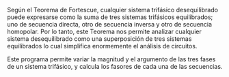 Según el Teorema de Fortescue, cualquier sistema trifásico desequilibrado puede expresarse como la suma de tres sistemas trifásicos equilibrados; uno de secuencia directa, otro de secuencia inversa y otro de secuencia homopolar.
Por lo tanto, este Teorema nos permite analizar cualquier sistema desequilibrado como una superposición de tres sistemas equilibrados lo cual simplifica enormemente el análisis de circuitos.

Este programa permite variar la magnitud y el argumento de las tres fases de un sistema trifásico, y calcula los fasores de cada una de las secuencias.

